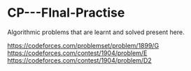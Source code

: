# CP---FInal-Practise

Algorithmic problems that are learnt and solved present here. 

https://codeforces.com/problemset/problem/1899/G
https://codeforces.com/contest/1904/problem/E
https://codeforces.com/contest/1904/problem/D2
